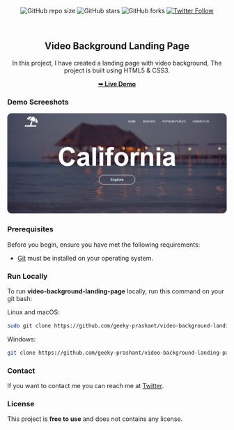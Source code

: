 <div align="center">
  
  ![GitHub repo size](https://img.shields.io/github/repo-size/geeky-prashant/video-background-landing-page)
  ![GitHub stars](https://img.shields.io/github/stars/geeky-prashant/video-background-landing-page)
  ![GitHub forks](https://img.shields.io/github/forks/geeky-prashant/video-background-landing-page?style=social)
  [![Twitter Follow](https://img.shields.io/twitter/follow/geekyprashant?style=social)](https://twitter.com/intent/follow?screen_name=geekyprashant)
 
  <br />

  <h2 align="center">Video Background Landing Page</h2>

  In this project, I have created a landing page with video background, The project is built using HTML5 & CSS3.

  <a href="https://geeky-prashant.github.io/video-background-landing-page/"><strong>➥ Live Demo</strong></a>

</div>

### Demo Screeshots

![Video Background Landing Page Desktop Demo](./readme-images/Video-Background.png "Desktop Demo")

### Prerequisites

Before you begin, ensure you have met the following requirements:

* [Git](https://git-scm.com/downloads "Download Git") must be installed on your operating system.

### Run Locally

To run **video-background-landing-page** locally, run this command on your git bash:

Linux and macOS:

```bash
sudo git clone https://github.com/geeky-prashant/video-background-landing-page.git
```

Windows:

```bash
git clone https://github.com/geeky-prashant/video-background-landing-page.git
```

### Contact

If you want to contact me you can reach me at [Twitter](https://www.twitter.com/geekyprashant).

### License

This project is **free to use** and does not contains any license.

